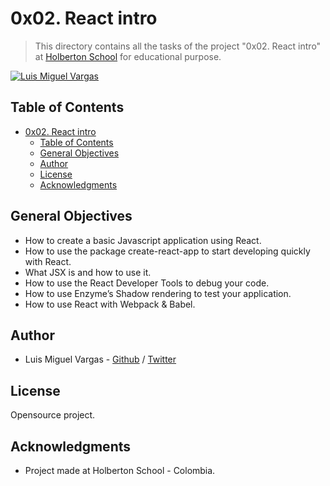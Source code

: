 # 0x02. React intro

> This directory contains all the tasks of the project "0x02. React intro" at [Holberton School](https://www.holbertonschool.com 'Holberton School.') for educational purpose.

[![Luis Miguel Vargas](https://img.shields.io/twitter/url?style=social&url=https%3A%2F%2Ftwitter.com%2Fluismvargasg1)](https://twitter.com/luismvargasg1)

## Table of Contents

- [0x02. React intro](#0x02-react-intro)
  - [Table of Contents](#table-of-contents)
  - [General Objectives](#general-objectives)
  - [Author](#author)
  - [License](#license)
  - [Acknowledgments](#acknowledgments)

## General Objectives

- How to create a basic Javascript application using React.
- How to use the package create-react-app to start developing quickly with React.
- What JSX is and how to use it.
- How to use the React Developer Tools to debug your code.
- How to use Enzyme’s Shadow rendering to test your application.
- How to use React with Webpack & Babel.

## Author

- Luis Miguel Vargas - [Github](https://github.com/luismvargasg) / [Twitter](https://twitter.com/luismvargasg1)

## License

Opensource project.

## Acknowledgments

- Project made at Holberton School - Colombia.
